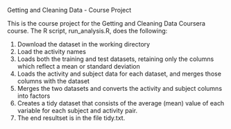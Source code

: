 Getting and Cleaning Data - Course Project

This is the course project for the Getting and Cleaning Data Coursera course. 
The R script, run_analysis.R, does the following:

1. Download the dataset in the working directory
2. Load the activity names
3. Loads both the training and test datasets, retaining only the columns which reflect a mean or standard deviation
4. Loads the activity and subject data for each dataset, and merges those columns with the dataset
5. Merges the two datasets and converts the activity and subject columns into factors
6. Creates a tidy dataset that consists of the average (mean) value of each variable for each subject and activity pair.
7. The end resultset is in the file tidy.txt.